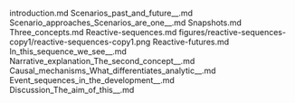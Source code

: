 introduction.md
Scenarios_past_and_future__.md
Scenario_approaches_Scenarios_are_one__.md
Snapshots.md
Three_concepts.md
Reactive-sequences.md
figures/reactive-sequences-copy1/reactive-sequences-copy1.png
Reactive-futures.md
In_this_sequence_we_see__.md
Narrative_explanation_The_second_concept__.md
Causal_mechanisms_What_differentiates_analytic__.md
Event_sequences_in_the_development__.md
Discussion_The_aim_of_this__.md